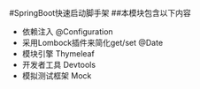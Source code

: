 #SpringBoot快速启动脚手架
##本模块包含以下内容
- 依赖注入 @Configuration
- 采用Lombock插件来简化get/set @Date
- 模块引擎 Thymeleaf
- 开发者工具 Devtools
- 模拟测试框架 Mock